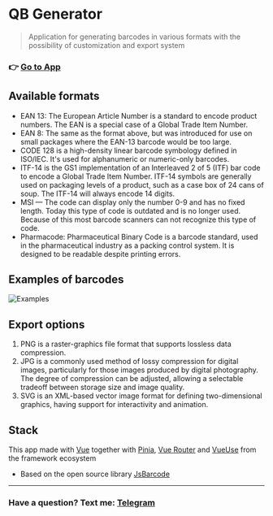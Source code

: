 # QB Generator

> Аpplication for generating barcodes in various formats with the possibility of customization and export system
### 👉 [Go to App](https://generator-space.web.app) ###

## Available formats
- EAN 13: The European Article Number is a standard to encode product numbers. The EAN is a special case of a Global Trade Item Number.
- EAN 8: The same as the format above, but was introduced for use on small packages where the EAN-13 barcode would be too large.
- CODE 128 is a high-density linear barcode symbology defined in ISO/IEC. It's used for alphanumeric or numeric-only barcodes.
- ITF-14 is the GS1 implementation of an Interleaved 2 of 5 (ITF) bar code to encode a Global Trade Item Number. ITF-14 symbols are generally used on packaging levels of a product, such as a case box of 24 cans of soup. The ITF-14 will always encode 14 digits.
- MSI — The code can display only the number 0-9 and has no fixed length. Today this type of code is outdated and is no longer used. Because of this most barcode scanners can not recognize this type of code.
- Pharmacode: Pharmaceutical Binary Code is a barcode standard, used in the pharmaceutical industry as a packing control system. It is designed to be readable despite printing errors.

## Examples of barcodes
![Examples](https://user-images.githubusercontent.com/106645309/185174398-6ed9b96f-746d-4ac9-97db-e88234663c33.png)

## Export options
1. PNG is a raster-graphics file format that supports lossless data compression.
2. JPG is a commonly used method of lossy compression for digital images, particularly for those images produced by digital photography. The degree of compression can be adjusted, allowing a selectable tradeoff between storage size and image quality.
3. SVG is an XML-based vector image format for defining two-dimensional graphics, having support for interactivity and animation.

## Stack
This app made with [Vue](https://github.com/vuejs) together with [Pinia](https://github.com/vuejs/pinia), [Vue Router](https://github.com/vuejs/router) and [VueUse](https://github.com/vueuse) from the framework ecosystem
- Based on the open source library [JsBarcode](https://github.com/lindell/JsBarcode)
___
### Have a question? Text me: [Telegram](https://t.me/afterallspace)
